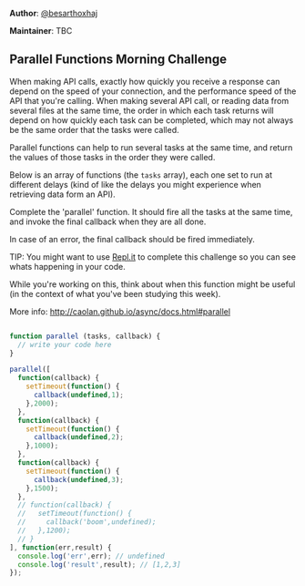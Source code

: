 **Author**: [@besarthoxhaj](https://github.com/besarthoxhaj)  

**Maintainer**: TBC
## Parallel Functions Morning Challenge

When making API calls, exactly how quickly you receive a response can depend on the speed of your connection, and the performance speed of the API that you're calling.
When making several API call, or reading data from several files at the same time, the order in which each task returns will depend on how quickly each task can be completed, which may not always be the same order that the tasks were called.

Parallel functions can help to run several tasks at the same time, and return the values of those tasks in the order they were called.

Below is an array of functions (the ```tasks``` array), each one set to run at different delays (kind of like the delays you might experience when retrieving data form an API).

Complete the 'parallel' function. It should fire all the tasks at the same time, and invoke the final callback when they are all done.

In case of an error, the final callback should be fired immediately.

TIP: You might want to use [Repl.it](https://repl.it/languages/javascript) to complete this challenge so you can see whats happening in your code.

While you're working on this, think about when this function might be useful (in the context of what you've been studying this week).

More info: http://caolan.github.io/async/docs.html#parallel


```js

function parallel (tasks, callback) {
  // write your code here
}

parallel([
  function(callback) {
    setTimeout(function() {
      callback(undefined,1);
    },2000);
  },
  function(callback) {
    setTimeout(function() {
      callback(undefined,2);
    },1000);
  },
  function(callback) {
    setTimeout(function() {
      callback(undefined,3);
    },1500);
  },
  // function(callback) {
  //   setTimeout(function() {
  //     callback('boom',undefined);
  //   },1200);
  // }
], function(err,result) {
  console.log('err',err); // undefined
  console.log('result',result); // [1,2,3]
});
